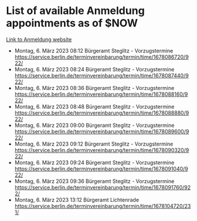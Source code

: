 # List of available Anmeldung appointments as of $NOW
[Link to Anmeldung website](https://service.berlin.de/terminvereinbarung/termin/tag.php?termin=1&anliegen[]=120686&dienstleisterlist=122210,122217,327316,122219,327312,122227,327314,122231,327346,122243,327348,122254,122252,329742,122260,329745,122262,329748,122271,327278,122273,327274,122277,327276,330436,122280,327294,122282,327290,122284,327292,122291,327270,122285,327266,122286,327264,122296,327268,150230,329760,122297,327286,122294,327284,122312,329763,122314,329775,122304,327330,122311,327334,122309,327332,317869,122281,327352,122279,329772,122283,122276,327324,122274,327326,122267,329766,122246,327318,122251,327320,122257,327322,122208,327298,122226,327300&herkunft=http%3A%2F%2Fservice.berlin.de%2Fdienstleistung%2F120686%2F)
- Montag, 6. März 2023 08:12 Bürgeramt Steglitz - Vorzugstermine https://service.berlin.de/terminvereinbarung/termin/time/1678086720/922/
- Montag, 6. März 2023 08:24 Bürgeramt Steglitz - Vorzugstermine https://service.berlin.de/terminvereinbarung/termin/time/1678087440/922/
- Montag, 6. März 2023 08:36 Bürgeramt Steglitz - Vorzugstermine https://service.berlin.de/terminvereinbarung/termin/time/1678088160/922/
- Montag, 6. März 2023 08:48 Bürgeramt Steglitz - Vorzugstermine https://service.berlin.de/terminvereinbarung/termin/time/1678088880/922/
- Montag, 6. März 2023 09:00 Bürgeramt Steglitz - Vorzugstermine https://service.berlin.de/terminvereinbarung/termin/time/1678089600/922/
- Montag, 6. März 2023 09:12 Bürgeramt Steglitz - Vorzugstermine https://service.berlin.de/terminvereinbarung/termin/time/1678090320/922/
- Montag, 6. März 2023 09:24 Bürgeramt Steglitz - Vorzugstermine https://service.berlin.de/terminvereinbarung/termin/time/1678091040/922/
- Montag, 6. März 2023 09:36 Bürgeramt Steglitz - Vorzugstermine https://service.berlin.de/terminvereinbarung/termin/time/1678091760/922/
- Montag, 6. März 2023 13:12 Bürgeramt Lichtenrade https://service.berlin.de/terminvereinbarung/termin/time/1678104720/231/
